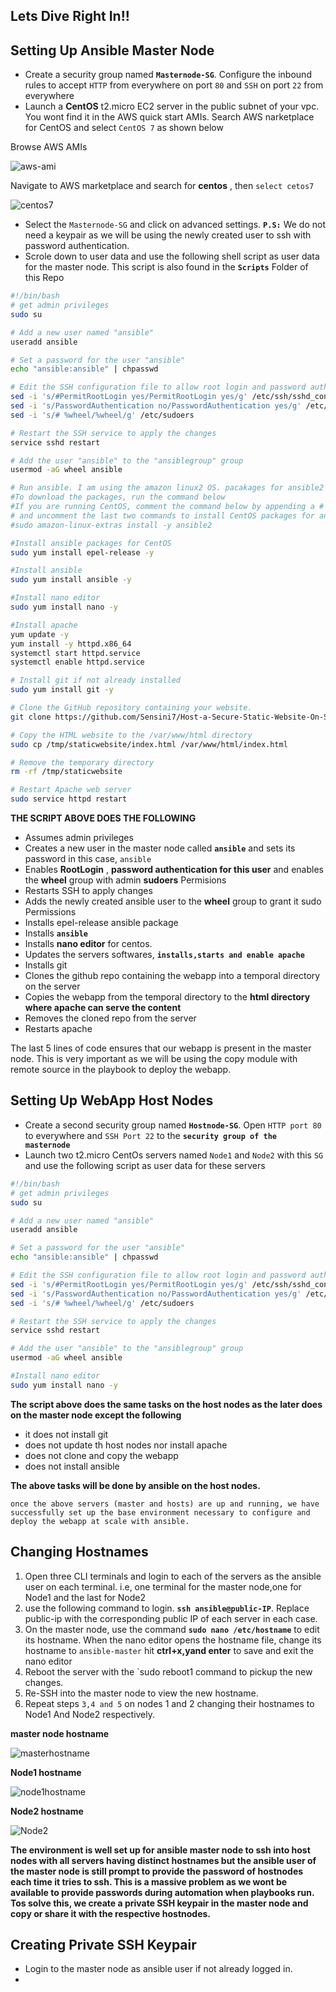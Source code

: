 
## Lets Dive Right In!!

## Setting Up Ansible Master Node

- Create a security group named **`Masternode-SG`**. Configure the inbound rules to accept `HTTP` from everywhere on port `80` and `SSH` on port `22` from everywhere 
- Launch a **CentOS** t2.micro EC2 server in the public subnet of your vpc. You wont find it in the AWS quick start AMIs. Search AWS narketplace for CentOS and select `CentOS 7` as shown below

Browse AWS AMIs

![aws-ami](https://user-images.githubusercontent.com/99888333/224610169-01719f67-799a-4718-b1f6-d7e56fb961b9.png)

Navigate to AWS marketplace and search for **centos** , then `select cetos7`

![centos7](https://user-images.githubusercontent.com/99888333/224610358-e3ac13d6-6101-49cb-be42-c555ed9de586.png)

- Select the `Masternode-SG` and click on advanced settings. **`P.S:`** We do not need a keypair as we will be using the newly created user to ssh with password authentication.
- Scrole down to user data and use the following shell script as user data for the master node. This script is also found in the **`Scripts`** Folder of this Repo

```bash
#!/bin/bash
# get admin privileges
sudo su

# Add a new user named "ansible"
useradd ansible

# Set a password for the user "ansible"
echo "ansible:ansible" | chpasswd

# Edit the SSH configuration file to allow root login and password authentication
sed -i 's/#PermitRootLogin yes/PermitRootLogin yes/g' /etc/ssh/sshd_config
sed -i 's/PasswordAuthentication no/PasswordAuthentication yes/g' /etc/ssh/sshd_config
sed -i 's/# %wheel/%wheel/g' /etc/sudoers

# Restart the SSH service to apply the changes
service sshd restart

# Add the user "ansible" to the "ansiblegroup" group
usermod -aG wheel ansible

# Run ansible. I am using the amazon linux2 OS. pacakages for ansible2 are included in the amazon linux extras repository topic "ansible2".
#To download the packages, run the command below
#If you are running CentOS, comment the command below by appending a # before sudo
# and uncomment the last two commands to install CentOS packages for ansible and install ansible from the packages respectively.
#sudo amazon-linux-extras install -y ansible2

#Install ansible packages for CentOS
sudo yum install epel-release -y

#Install ansible
sudo yum install ansible -y

#Install nano editor
sudo yum install nano -y

#Install apache
yum update -y
yum install -y httpd.x86_64
systemctl start httpd.service
systemctl enable httpd.service

# Install git if not already installed
sudo yum install git -y

# Clone the GitHub repository containing your website.
git clone https://github.com/Sensini7/Host-a-Secure-Static-Website-On-S3-Bucket-With-Cloudfront-And-Route53.git /tmp/staticwebsite

# Copy the HTML website to the /var/www/html directory
sudo cp /tmp/staticwebsite/index.html /var/www/html/index.html

# Remove the temporary directory
rm -rf /tmp/staticwebsite

# Restart Apache web server
sudo service httpd restart

```

**THE SCRIPT ABOVE DOES THE FOLLOWING**

- Assumes admin privileges
- Creates a new user in the master node called **`ansible`** and sets its password in this case, `ansible`
- Enables **RootLogin** , **password authentication for this user** and enables the **wheel** group with admin **sudoers** Permisions
- Restarts SSH to apply changes
- Adds the newly created ansible user to the **wheel** group to grant it sudo Permissions
- Installs epel-release ansible package
- Installs **`ansible`**
- Installs **nano editor** for centos.
- Updates the servers softwares, **`installs,starts and enable apache`**
- Installs git 
- Clones the github repo containing the webapp into a temporal directory on the server
- Copies the webapp from the temporal directory to the **html directory where apache can serve the content**
- Removes the cloned repo from the server
- Restarts apache

The last 5 lines of code ensures that our webapp is present in the master node. This is very important as we will be using the copy module with remote source in the playbook to deploy the webapp.

## Setting Up WebApp Host Nodes
- Create a second security group named **`Hostnode-SG`**. Open `HTTP port 80` to everywhere and `SSH Port 22` to the **`security group of the masternode`**
- Launch two t2.micro CentOs servers named `Node1` and `Node2` with this `SG` and use the following script as user data for these servers

```bash
#!/bin/bash
# get admin privileges
sudo su

# Add a new user named "ansible"
useradd ansible

# Set a password for the user "ansible"
echo "ansible:ansible" | chpasswd

# Edit the SSH configuration file to allow root login and password authentication
sed -i 's/#PermitRootLogin yes/PermitRootLogin yes/g' /etc/ssh/sshd_config
sed -i 's/PasswordAuthentication no/PasswordAuthentication yes/g' /etc/ssh/sshd_config
sed -i 's/# %wheel/%wheel/g' /etc/sudoers

# Restart the SSH service to apply the changes
service sshd restart

# Add the user "ansible" to the "ansiblegroup" group
usermod -aG wheel ansible

#Install nano editor 
sudo yum install nano -y

```

**The script above does the same tasks on the host nodes as the later does on the master node except the following**

- it does not install git
- does not update th host nodes nor install apache
- does not clone and copy the webapp
- does not install ansible

**The above tasks will be done by ansible on the host nodes.**

`once the above servers (master and hosts) are up and running, we have successfully set up the base environment necessary to configure and deploy the webapp at scale with ansible.`

## Changing Hostnames

1. Open three CLI terminals and login to each of the servers as the ansible user on each terminal. i.e, one terminal for the master node,one for Node1 and the last for   Node2 
2. use the following command to login. **`ssh ansible@public-IP`**. Replace public-ip with the corresponding public IP of each server in each case.
3. On the master node, use the command **`sudo nano /etc/hostname`** to edit its hostname. When the nano editor opens the hostname file, change its hostname to `ansible-master` hit **ctrl+x,yand enter** to save and exit the nano editor
4. Reboot the server with the `sudo reboot1 command to pickup the new changes.
5. Re-SSH into the master node to view the new hostname.
6. Repeat steps `3,4 and 5`  on nodes 1 and 2 changing their hostnames to Node1 And Node2 respectively.

**master node hostname**

![masterhostname](https://user-images.githubusercontent.com/99888333/224829953-2bc7181f-0e77-435e-bdc6-40fa996e29ff.png)

**Node1 hostname**

![node1hostname](https://user-images.githubusercontent.com/99888333/224831252-18c6b076-58e5-418a-a81e-2665215ceb66.png)

**Node2 hostname**

![Node2](https://user-images.githubusercontent.com/99888333/224830948-a97a69d9-c580-43f0-96ba-ec79c7a2c6b2.png)

**The environment is well set up for ansible master node to ssh into host nodes with all servers having distinct hostnames but the ansible user of the master node  is still prompt to provide the password of hostnodes each time it tries to ssh. This is a massive problem as we wont be available to provide passwords during automation when playbooks run. Tos solve this, we create a private SSH keypair in the master node and copy or share it with the respective hostnodes.**

## Creating Private SSH Keypair
- Login to the master node as ansible user if not already logged in.
- 






